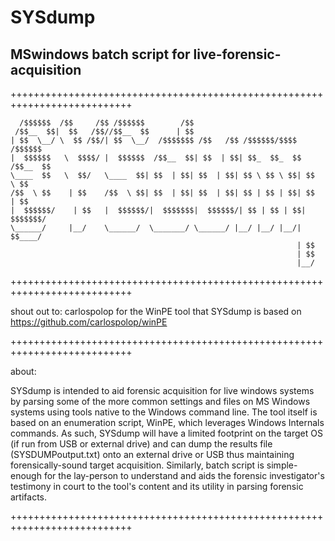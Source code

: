 # SYSdump
## MSwindows batch script for live-forensic-acquisition


+++++++++++++++++++++++++++++++++++++++++++++++++++++++++++++++++++++++++++

      /$$$$$$  /$$     /$$ /$$$$$$        /$$                                  
     /$$__  $$|  $$   /$$//$$__  $$      | $$                                  
    | $$  \__/ \  $$ /$$/| $$  \__/  /$$$$$$$ /$$   /$$ /$$$$$$/$$$$   /$$$$$$ 
    |  $$$$$$   \  $$$$/ |  $$$$$$  /$$__  $$| $$  | $$| $$_  $$_  $$ /$$__  $$
    \____  $$   \  $$/   \____  $$| $$  | $$| $$  | $$| $$ \ $$ \ $$| $$  \ $$
    /$$  \ $$    | $$    /$$  \ $$| $$  | $$| $$  | $$| $$ | $$ | $$| $$  | $$
    |  $$$$$$/    | $$   |  $$$$$$/|  $$$$$$$|  $$$$$$/| $$ | $$ | $$| $$$$$$$/
    \______/     |__/    \______/  \_______/ \______/ |__/ |__/ |__/| $$____/ 
                                                                    | $$      
                                                                    | $$      
                                                                    |__/      
           
+++++++++++++++++++++++++++++++++++++++++++++++++++++++++++++++++++++++++++
     
   shout out to: carlospolop  for the WinPE tool that SYSdump is based on		https://github.com/carlospolop/winPE
    		
+++++++++++++++++++++++++++++++++++++++++++++++++++++++++++++++++++++++++++
    
   about:
   
   SYSdump is intended to aid forensic acquisition for live windows systems by parsing some of the more common settings and files on MS Windows systems using tools native to the Windows command line.  The tool itself is based on an enumeration script, WinPE, which leverages Windows Internals commands.  As such, SYSdump will have a limited footprint on the target OS (if run from USB or external drive) and can dump the results file (SYSDUMPoutput.txt) onto an external drive or USB thus maintaining forensically-sound target acquisition.  Similarly, batch script is simple-enough for the lay-person to understand and aids the forensic investigator's testimony in court to the tool's content and its utility in parsing forensic artifacts.
    
+++++++++++++++++++++++++++++++++++++++++++++++++++++++++++++++++++++++++++




